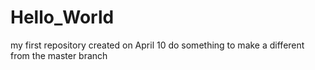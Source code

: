 # Hello_World
my first repository created on April 10       do something  to make a different from the master branch

